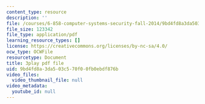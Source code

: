 ```yaml
---
content_type: resource
description: ''
file: /courses/6-858-computer-systems-security-fall-2014/9bd4fd8a3da503c570f00fb0ebdf876b_BZTWXl9QNK8.pdf
file_size: 123342
file_type: application/pdf
learning_resource_types: []
license: https://creativecommons.org/licenses/by-nc-sa/4.0/
ocw_type: OCWFile
resourcetype: Document
title: 3play pdf file
uid: 9bd4fd8a-3da5-03c5-70f0-0fb0ebdf876b
video_files:
  video_thumbnail_file: null
video_metadata:
  youtube_id: null
---
```

